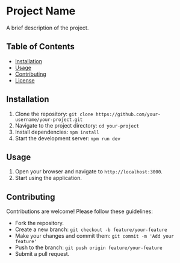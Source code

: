 # Project Name

A brief description of the project.

## Table of Contents

-   [Installation](#installation)
-   [Usage](#usage)
-   [Contributing](#contributing)
-   [License](#license)

## Installation

1. Clone the repository: `git clone https://github.com/your-username/your-project.git`
2. Navigate to the project directory: `cd your-project`
3. Install dependencies: `npm install`
4. Start the development server: `npm run dev`

## Usage

1. Open your browser and navigate to `http://localhost:3000`.
2. Start using the application.

## Contributing

Contributions are welcome! Please follow these guidelines:

-   Fork the repository.
-   Create a new branch: `git checkout -b feature/your-feature`
-   Make your changes and commit them: `git commit -m 'Add your feature'`
-   Push to the branch: `git push origin feature/your-feature`
-   Submit a pull request.
